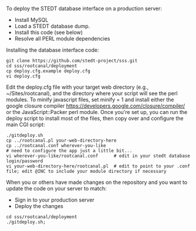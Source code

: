 To deploy the STEDT database interface on a production server:

* Install MySQL
* Load a STEDT database dump.
* Install this code (see below)
* Resolve all PERL module dependencies

Installing the database interface code:

```
git clone https://github.com/stedt-project/sss.git
cd sss/rootcanal/deployment
cp deploy.cfg.example deploy.cfg
vi deploy.cfg
```

Edit the deploy.cfg file with your target web directory (e.g., ~/Sites/rootcanal),
and the directory where your script will see the perl modules.
To minify javascript files, set minify = 1 and install either the google
closure compiler <https://developers.google.com/closure/compiler/>
or the JavaScript::Packer perl module.
Once you're set up, you can run the deploy script to install most of the files,
then copy over and configure the main CGI script:

```
./gitdeploy.sh
cp ../rootcanal.pl your-web-directory-here
cp ../rootcanal.conf wherever-you-like
# need to configure the app just a little bit...
vi wherever-you-like/rootcanal.conf      # edit in your stedt database login/password
vi your-web-directory-here/rootcanal.pl  # edit to point to your .conf file; edit @INC to include your module directory if necessary
```

When you or others have made changes on the repository and you want to
update the code on your server to match:

* Sign in to your production server
* Deploy the changes

```
cd sss/rootcanal/deployment
./gitdeploy.sh;
```
